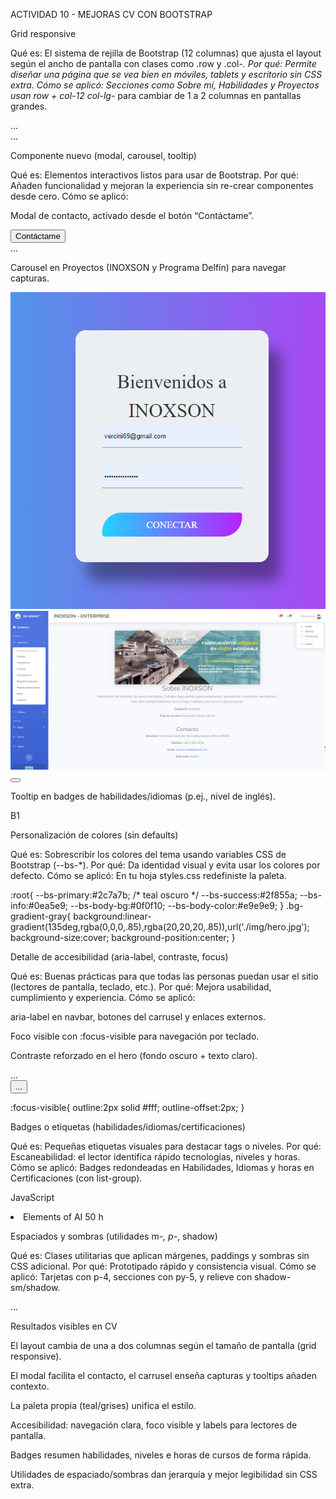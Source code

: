 ACTIVIDAD 10 - MEJORAS CV CON BOOTSTRAP

Grid responsive

Qué es: El sistema de rejilla de Bootstrap (12 columnas) que ajusta el layout según el ancho de pantalla con clases como .row y .col-*.
Por qué: Permite diseñar una página que se vea bien en móviles, tablets y escritorio sin CSS extra.
Cómo se aplicó: Secciones como Sobre mí, Habilidades y Proyectos usan row + col-12 col-lg-* para cambiar de 1 a 2 columnas en pantallas grandes.

<div class="row g-4">
  <div class="col-12 col-lg-8">...</div>
  <div class="col-12 col-lg-4">...</div>
</div>

Componente nuevo (modal, carousel, tooltip)

Qué es: Elementos interactivos listos para usar de Bootstrap.
Por qué: Añaden funcionalidad y mejoran la experiencia sin re-crear componentes desde cero.
Cómo se aplicó:

Modal de contacto, activado desde el botón “Contáctame”.

<button class="btn btn-outline-light" data-bs-toggle="modal" data-bs-target="#contactoModal">
  Contáctame
</button>
<div class="modal fade" id="contactoModal" tabindex="-1" aria-labelledby="contactoModalLabel">
  <div class="modal-dialog"><div class="modal-content">...</div></div>
</div>


Carousel en Proyectos (INOXSON y Programa Delfín) para navegar capturas.

<div id="carouselInoxson" class="carousel slide" data-bs-ride="carousel" aria-label="Capturas INOXSON">
  <div class="carousel-inner">
    <div class="carousel-item active"><img src="./img/p1f1.png" class="d-block w-100" alt="..."></div>
    <div class="carousel-item"><img src="./img/p1f2.png" class="d-block w-100" alt="..."></div>
  </div>
  <button class="carousel-control-prev" type="button" data-bs-target="#carouselInoxson" data-bs-slide="prev" aria-label="Anterior">
    <span class="carousel-control-prev-icon" aria-hidden="true"></span>
  </button>
</div>


Tooltip en badges de habilidades/idiomas (p.ej., nivel de inglés).

<span class="badge rounded-pill text-bg-secondary" data-bs-toggle="tooltip" title="Marco Europeo">B1</span>
<script>
  [...document.querySelectorAll('[data-bs-toggle="tooltip"]')]
    .forEach(el => new bootstrap.Tooltip(el));
</script>

Personalización de colores (sin defaults)

Qué es: Sobrescribir los colores del tema usando variables CSS de Bootstrap (--bs-*).
Por qué: Da identidad visual y evita usar los colores por defecto.
Cómo se aplicó: En tu hoja styles.css redefiniste la paleta.

:root{
  --bs-primary:#2c7a7b; /* teal oscuro */
  --bs-success:#2f855a;
  --bs-info:#0ea5e9;
  --bs-body-bg:#0f0f10;
  --bs-body-color:#e9e9e9;
}
.bg-gradient-gray{
  background:linear-gradient(135deg,rgba(0,0,0,.85),rgba(20,20,20,.85)),url('./img/hero.jpg');
  background-size:cover; background-position:center;
}

Detalle de accesibilidad (aria-label, contraste, focus)

Qué es: Buenas prácticas para que todas las personas puedan usar el sitio (lectores de pantalla, teclado, etc.).
Por qué: Mejora usabilidad, cumplimiento y experiencia.
Cómo se aplicó:

aria-label en navbar, botones del carrusel y enlaces externos.

Foco visible con :focus-visible para navegación por teclado.

Contraste reforzado en el hero (fondo oscuro + texto claro).

<nav class="navbar ..." aria-label="Navegación principal">...</nav>
<button class="carousel-control-next" aria-label="Siguiente">...</button>

:focus-visible{ outline:2px solid #fff; outline-offset:2px; }

Badges o etiquetas (habilidades/idiomas/certificaciones)

Qué es: Pequeñas etiquetas visuales para destacar tags o niveles.
Por qué: Escaneabilidad: el lector identifica rápido tecnologías, niveles y horas.
Cómo se aplicó: Badges redondeadas en Habilidades, Idiomas y horas en Certificaciones (con list-group).

<span class="badge rounded-pill text-bg-primary">JavaScript</span>
<li class="list-group-item d-flex justify-content-between align-items-center">
  Elements of AI <span class="badge rounded-pill text-bg-secondary">50 h</span>
</li>

Espaciados y sombras (utilidades m-*, p-*, shadow)

Qué es: Clases utilitarias que aplican márgenes, paddings y sombras sin CSS adicional.
Por qué: Prototipado rápido y consistencia visual.
Cómo se aplicó: Tarjetas con p-4, secciones con py-5, y relieve con shadow-sm/shadow.

<section id="skills" class="py-5 bg-body-tertiary border-top">
  <div class="container">
    <div class="p-4 rounded-4 bg-white shadow-sm h-100">...</div>
  </div>
</section>

Resultados visibles en CV

El layout cambia de una a dos columnas según el tamaño de pantalla (grid responsive).

El modal facilita el contacto, el carrusel enseña capturas y tooltips añaden contexto.

La paleta propia (teal/grises) unifica el estilo.

Accesibilidad: navegación clara, foco visible y labels para lectores de pantalla.

Badges resumen habilidades, niveles e horas de cursos de forma rápida.

Utilidades de espaciado/sombras dan jerarquía y mejor legibilidad sin CSS extra.
